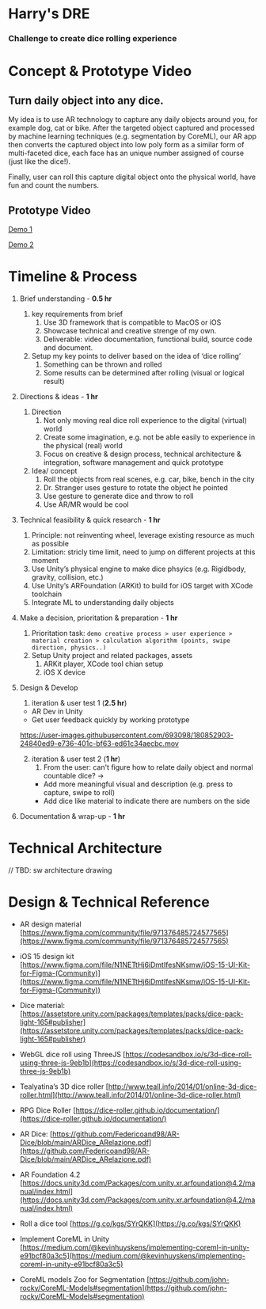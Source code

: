 # Harry's DRE
 ### Challenge to create dice rolling experience 


# Concept & Prototype Video
## Turn daily object into any dice.  

My idea is to use AR technology to capture any daily objects around you, for example dog, cat or bike. After the targeted object captured and processed by machine learning techniques (e.g. segmentation by CoreML), our AR app then converts the captured object into low poly form as a similar form of multi-faceted dice, each face has an unique number assigned of course (just like the dice!).  

Finally, user can roll this capture digital object onto the physical world, have fun and count the numbers. 

## Prototype Video

[Demo 1](https://user-images.githubusercontent.com/693098/180850099-5c289d0b-a472-4a81-a542-2c84df9f4cd4.mov)

[Demo 2](https://user-images.githubusercontent.com/693098/180850352-941b672b-40d2-4184-89dd-f5f779dc6128.mov)



# Timeline & Process

1. Brief understanding - **0.5 hr** 
    1. key requirements from brief
        1. Use 3D framework that is compatible to MacOS or iOS
        2. Showcase technical and creative strenge of my own. 
        3. Deliverable: video documentation, functional build, source code and document.
    2. Setup my key points to deliver based on the idea of ‘dice rolling’
        1. Something can be thrown and rolled
        2. Some results can be determined after rolling (visual or logical result)
2. Directions & ideas - **1 hr**
    1. Direction
        1. Not only moving real dice roll experience to the digital (virtual) world
        2. Create some imagination, e.g. not be able easily to experience in the physical (real) world
        3. Focus on creative & design process, technical architecture & integration, software management and quick prototype 
    2. Idea/ concept
        1. Roll the objects from real scenes, e.g. car, bike, bench in the city
        2. Dr. Stranger uses gesture to rotate the object he pointed
        3. Use gesture to generate dice and throw to roll
        4. Use AR/MR would be cool
3. Technical feasibility & quick research - **1 hr**
    1. Principle: not reinventing wheel, leverage existing resource as much as possible
    2. Limitation: stricly time limit, need to jump on different projects at this moment
    2. Use Unity’s physical engine to make dice phsyics (e.g. Rigidbody, gravity, collision, etc.)
    3. Use Unity’s ARFoundation (ARKit) to build for iOS target with XCode toolchain
    4. Integrate ML to understanding daily objects

4. Make a decision, prioritation & preparation - **1 hr**
    1. Prioritation task:
    ``` demo creative process > user experience > material creation > calculation algorithm (points, swipe direction, physics..)  ```
    1. Setup Unity project and related packages, assets
        1. ARKit player, XCode tool chian setup
        2. iOS X device
        
5. Design & Develop
    1. iteration & user test 1 (**2.5 hr**)
    * AR Dev in Unity
    * Get user feedback quickly by working prototype
    
    https://user-images.githubusercontent.com/693098/180852903-24840ed9-e736-401c-bf63-ed61c34aecbc.mov

    2. iteration & user test 2 (**1 hr**)
        1. From the user: can't figure how to relate daily object and normal countable dice? 
        -> 
        * Add more meaningful visual and description (e.g. press to capture, swipe to roll)
        * Add dice like material to indicate there are numbers on the side
6. Documentation & wrap-up - **1 hr**

# Technical Architecture

// TBD: sw architecture drawing





# Design & Technical Reference

* AR design material [https://www.figma.com/community/file/971376485724577565](https://www.figma.com/community/file/971376485724577565)

* iOS 15 design kit [https://www.figma.com/file/N1NETtHj6iDmtIfesNKsmw/iOS-15-UI-Kit-for-Figma-(Community)](https://www.figma.com/file/N1NETtHj6iDmtIfesNKsmw/iOS-15-UI-Kit-for-Figma-(Community))

* Dice material: [https://assetstore.unity.com/packages/templates/packs/dice-pack-light-165#publisher](https://assetstore.unity.com/packages/templates/packs/dice-pack-light-165#publisher)

* WebGL dice roll using ThreeJS [https://codesandbox.io/s/3d-dice-roll-using-three-js-9eb1b](https://codesandbox.io/s/3d-dice-roll-using-three-js-9eb1b)

* Tealyatina’s 3D dice roller [http://www.teall.info/2014/01/online-3d-dice-roller.html](http://www.teall.info/2014/01/online-3d-dice-roller.html)

* RPG Dice Roller [https://dice-roller.github.io/documentation/](https://dice-roller.github.io/documentation/)

* AR Dice: [https://github.com/Federicoand98/AR-Dice/blob/main/ARDice_ARelazione.pdf](https://github.com/Federicoand98/AR-Dice/blob/main/ARDice_ARelazione.pdf)

* AR Foundation 4.2 [https://docs.unity3d.com/Packages/com.unity.xr.arfoundation@4.2/manual/index.html](https://docs.unity3d.com/Packages/com.unity.xr.arfoundation@4.2/manual/index.html)

* Roll a dice tool [https://g.co/kgs/SYrQKK](https://g.co/kgs/SYrQKK)

* Implement CoreML in Unity [https://medium.com/@kevinhuyskens/implementing-coreml-in-unity-e91bcf80a3c5](https://medium.com/@kevinhuyskens/implementing-coreml-in-unity-e91bcf80a3c5)

* CoreML models Zoo for Segmentation [https://github.com/john-rocky/CoreML-Models#segmentation](https://github.com/john-rocky/CoreML-Models#segmentation)
